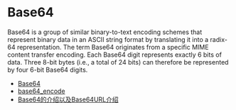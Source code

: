 # Base64

Base64 is a group of similar binary-to-text encoding schemes that represent binary data in an ASCII string format by translating it into a radix-64 representation. 
The term Base64 originates from a specific MIME content transfer encoding. 
Each Base64 digit represents exactly 6 bits of data. 
Three 8-bit bytes (i.e., a total of 24 bits) can therefore be represented by four 6-bit Base64 digits.

- [Base64](https://en.wikipedia.org/wiki/Base64)
- [base64_encode](http://php.net/manual/en/function.base64-encode.php)
- [Base64的介绍以及Base64URL介绍](https://blog.csdn.net/qq_35725321/article/details/52126402)
